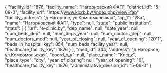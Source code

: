 {
    "facility_id": 1876,
    "facility_name": "Нагорновский ФАП",
    "district_id": "5-09-0",
    "facility_url": "https:\/\/www.klcrb.by\/index.php?view=fap",
    "facility_address": "д.Нагорное, ул.Комсомольская",
    "ap_1": "28а",
    "name": "Нагорновский ФАП",
    "type": null,
    "state": "public institution",
    "stats": [
        {
            "url": "e-clinic.by",
            "dep_name": null,
            "date_year": null,
            "num_beds_dep": null,
            "num_deps_year": null,
            "num_doctors_dep": null,
            "num_doctors_med": null,
            "year_of_closing": null,
            "year_of_opening": "2011",
            "beds_in_hospital_key": 854,
            "num_beds_facility_year": null,
            "healthcare_facility_key": 1876
        }
    ],
    "med_id": 344,
    "address": "д.Нагорное, ул.Комсомольская",
    "coord_x_y": null,
    "place_name": "Клецк",
    "place_type": "city",
    "year_of_closing": null,
    "year_of_opening": "0",
    "healthcare_facility_key": 1876,
    "administrative_division_id": "5-09-0"
}